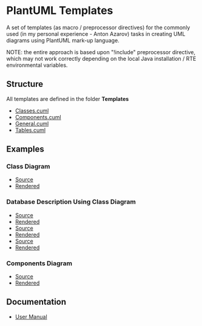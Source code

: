 # PlantUML Templates

A set of templates (as macro / preprocessor directives) for the commonly used
(in my personal experience - Anton Azarov) tasks in creating UML diagrams using
PlantUML mark-up language.

NOTE: the entire approach is based upon "!include" preprocessor directive, which
may not work correctly depending on the local Java installation / RTE
environmental variables.

## Structure

All templates are defined in the folder **Templates**

* [Classes.cuml](./Templates/Classes.cuml)
* [Components.cuml](./Templates/Components.cuml)
* [General.cuml](./Templates/General.cuml)
* [Tables.cuml](./Templates/Tables.cuml)

## Examples

### Class Diagram

* [Source](./class_example/class_example.pu)
* [Rendered](./class_example/class_example.png)

### Database Description Using Class Diagram

* [Source](./database_example/standards_constructions_view.pu)
* [Rendered](./database_example/standards_constructions_view.png)
* [Source](./database_example/standards_materials_view.pu)
* [Rendered](./database_example/standards_materials_view.png)
* [Source](./database_example/standards_schema.pu)
* [Rendered](./database_example/standards_schema.png)

### Components Diagram

* [Source](./components_example/components_example.pu)
* [Rendered](./components_example/components_example.png)

## Documentation

* [User Manual](./Documentation/user_manual.md)